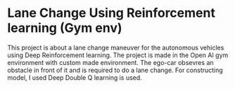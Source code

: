 # Lane Change Using Reinforcement learning (Gym env)

This project is about a lane change maneuver for the autonomous vehicles using Deep Reinforcement learning. The project is made in the Open AI gym environment with 
custom made environment. The ego-car obsevres an obstacle in front of it and is required to do a lane change. For constructing model, I used Deep Double Q learning is used.
